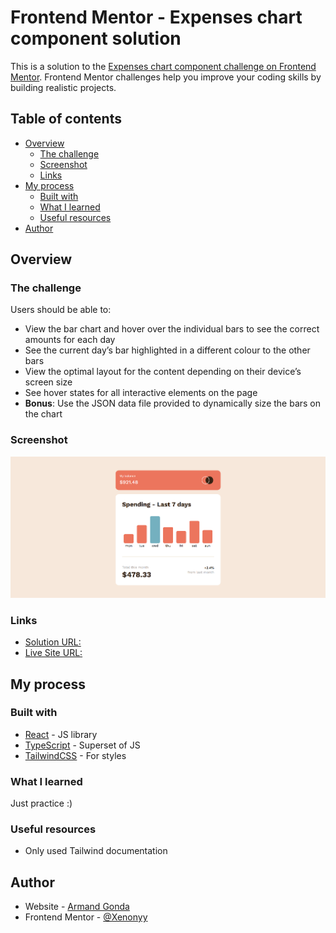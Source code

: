 # Frontend Mentor - Expenses chart component solution

This is a solution to the [Expenses chart component challenge on Frontend Mentor](https://www.frontendmentor.io/challenges/expenses-chart-component-e7yJBUdjwt). Frontend Mentor challenges help you improve your coding skills by building realistic projects.

## Table of contents

- [Overview](#overview)
  - [The challenge](#the-challenge)
  - [Screenshot](#screenshot)
  - [Links](#links)
- [My process](#my-process)
  - [Built with](#built-with)
  - [What I learned](#what-i-learned)
  - [Useful resources](#useful-resources)
- [Author](#author)

## Overview

### The challenge

Users should be able to:

- View the bar chart and hover over the individual bars to see the correct amounts for each day
- See the current day’s bar highlighted in a different colour to the other bars
- View the optimal layout for the content depending on their device’s screen size
- See hover states for all interactive elements on the page
- **Bonus**: Use the JSON data file provided to dynamically size the bars on the chart

### Screenshot

![alt text](image.png)

### Links

- [Solution URL:](https://github.com/Xenonyy/expense-chart)
- [Live Site URL:](https://fe-mentor-expense-chart.netlify.app/)

## My process

### Built with

- [React](https://reactjs.org/) - JS library
- [TypeScript](https://www.typescriptlang.org/) - Superset of JS
- [TailwindCSS](https://tailwindcss.com/blog/tailwindcss-v4) - For styles

### What I learned

Just practice :)

### Useful resources

- Only used Tailwind documentation

## Author

- Website - [Armand Gonda](https://xenonyy.github.io/)
- Frontend Mentor - [@Xenonyy](https://www.frontendmentor.io/profile/Xenonyy)
